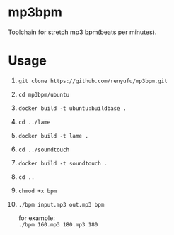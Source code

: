 # mp3bpm

Toolchain for stretch mp3 bpm(beats per minutes).


# Usage

1. `git clone https://github.com/renyufu/mp3bpm.git`

2. `cd mp3bpm/ubuntu`

3. `docker build -t ubuntu:buildbase .`

4. `cd ../lame`

5. `docker build -t lame .`

6. `cd ../soundtouch`

7. `docker build -t soundtouch .`

8. `cd ..`

9. `chmod +x bpm`

10. `./bpm input.mp3 out.mp3 bpm`  
  
    for example:   
    `./bpm 160.mp3 180.mp3 180`

